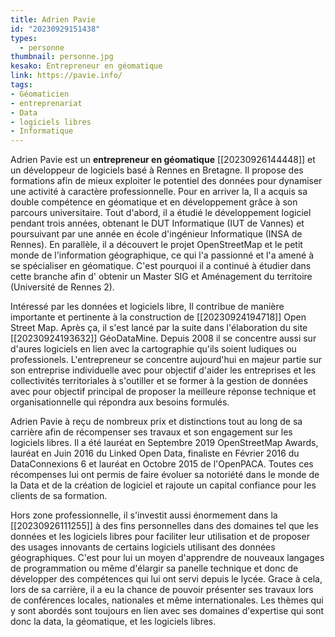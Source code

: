 ```yaml
---
title: Adrien Pavie
id: "20230929151438"
types:
  - personne
thumbnail: personne.jpg
kesako: Entrepreneur en géomatique
link: https://pavie.info/
tags:
- Géomaticien
- entreprenariat
- Data
- logiciels libres
- Informatique
---
```


Adrien Pavie est un **entrepreneur en géomatique**  [[20230926144448]] et un développeur de logiciels basé à Rennes en Bretagne. Il propose des formations afin de mieux exploiter le potentiel des données pour dynamiser une activité à caractère professionnelle. Pour en arriver la, Il a acquis sa double compétence en géomatique et en développement grâce à son parcours universitaire. Tout d'abord, il a étudié le développement logiciel pendant trois années, obtenant le DUT Informatique (IUT de Vannes) et poursuivant par une année en école d'ingénieur Informatique (INSA de Rennes). En parallèle, il a découvert le projet OpenStreetMap et le petit monde de l'information géographique, ce qui l'a passionné et l'a amené à se spécialiser en géomatique. C'est pourquoi il a continué à étudier dans cette branche afin d' obtenir un Master SIG et Aménagement du territoire (Université de Rennes 2). 

Intéressé par les données et logiciels libre, Il contribue de manière importante et pertinente à la construction de [[20230924194718]] Open Street Map. Après ça, il s'est lancé par la suite dans l'élaboration du site [[20230924193632]] GéoDataMine. Depuis 2008 il se concentre aussi sur d'aures logiciels en lien avec la cartographie qu'ils soient ludiques ou professionels. L'entrepreneur se concentre aujourd'hui en majeur partie sur son entreprise individuelle avec pour objectif d'aider les entreprises et les collectivités territoriales à s'outiller et se former à la gestion de données avec pour objectif principal de proposer la meilleure réponse technique et organisationnelle qui répondra aux besoins formulés. 

Adrien Pavie à reçu de nombreux prix et distinctions tout au long de sa carrière afin de récompenser ses travaux et son engagement sur les logiciels libres. Il a été lauréat en Septembre 2019 OpenStreetMap Awards, lauréat en Juin 2016 du Linked Open Data, finaliste en Février 2016 du DataConnexions 6 et lauréat en Octobre 2015 de l'OpenPACA. Toutes ces récompenses lui ont permis de faire évoluer sa notoriété dans le monde de la Data et de la création de logiciel et rajoute un capital confiance pour les clients de sa formation. 

Hors zone professionnelle, il s'investit aussi énormement dans la [[20230926111255]] à des fins personnelles dans des domaines tel que les données et les logiciels libres pour faciliter leur utilisation et de proposer des usages innovants de certains logiciels utilisant des données géographiques. C'est pour lui un moyen d'apprendre de nouveaux langages de programmation ou même d'élargir sa panelle technique et donc de développer des compétences qui lui ont servi depuis le lycée. Grace à cela, lors de sa carrière, il a eu la chance de pouvoir présenter ses travaux lors de conférences locales, nationales et même internationales. Les thèmes qui y sont abordés sont toujours en lien avec ses domaines d'expertise qui sont donc la data, la géomatique, et les logiciels libres. 